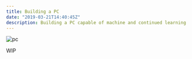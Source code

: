 ```yaml
---
title: Building a PC
date: "2019-03-21T14:40:45Z"
description: Building a PC capable of machine and continued learning
---
```


![pc](./pc.png)

WIP